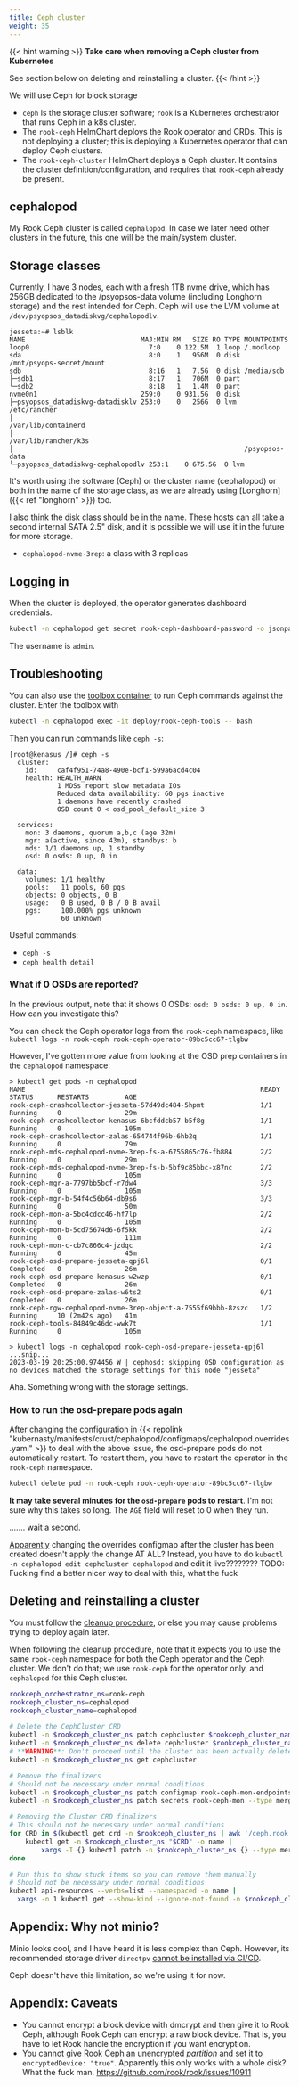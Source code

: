 ```yaml
---
title: Ceph cluster
weight: 35
---
```


{{< hint warning >}}
**Take care when removing a Ceph cluster from Kubernetes**

See section below on deleting and reinstalling a cluster.
{{< /hint >}}

We will use Ceph for block storage

* `ceph` is the storage cluster software;
  `rook` is a Kubernetes orchestrator that runs Ceph in a k8s cluster.
* The `rook-ceph` HelmChart deploys the Rook operator and CRDs.
  This is not deploying a cluster;
  this is deploying a Kubernetes operator that can deploy Ceph clusters.
* The `rook-ceph-cluster` HelmChart deploys a Ceph cluster.
  It contains the cluster definition/configuration,
  and requires that `rook-ceph` already be present.

## cephalopod

My Rook Ceph cluster is called `cephalopod`.
In case we later need other clusters in the future,
this one will be the main/system cluster.

## Storage classes

Currently, I have 3 nodes, each with a fresh 1TB nvme drive,
which has 256GB dedicated to the /psyopsos-data volume (including Longhorn storage)
and the rest intended for Ceph.
Ceph will use the LVM volume at `/dev/psyopsos_datadiskvg/cephalopodlv`.

```text
jesseta:~# lsblk
NAME                             MAJ:MIN RM   SIZE RO TYPE MOUNTPOINTS
loop0                              7:0    0 122.5M  1 loop /.modloop
sda                                8:0    1   956M  0 disk /mnt/psyops-secret/mount
sdb                                8:16   1   7.5G  0 disk /media/sdb
├─sdb1                             8:17   1   706M  0 part
└─sdb2                             8:18   1   1.4M  0 part
nvme0n1                          259:0    0 931.5G  0 disk
├─psyopsos_datadiskvg-datadisklv 253:0    0   256G  0 lvm  /etc/rancher
│                                                          /var/lib/containerd
│                                                          /var/lib/rancher/k3s
│                                                          /psyopsos-data
└─psyopsos_datadiskvg-cephalopodlv 253:1    0 675.5G  0 lvm
```

It's worth using the software (Ceph) or the cluster name (cephalopod) or both
in the name of the storage class,
as we are already using [Longhorn]({{< ref "longhorn" >}}) too.

I also think the disk class should be in the name.
These hosts can all take a second internal SATA 2.5" disk,
and it is possible we will use it in the future for more storage.

* `cephalopod-nvme-3rep`: a class with 3 replicas

## Logging in

When the cluster is deployed, the operator generates dashboard credentials.

```sh
kubectl -n cephalopod get secret rook-ceph-dashboard-password -o jsonpath="{['data']['password']}" | base64 --decode && echo
```

The username is `admin`.

## Troubleshooting

You can also use the [toolbox container](https://rook.io/docs/rook/v1.10/Troubleshooting/ceph-toolbox/#interactive-toolbox)
to run Ceph commands against the cluster.
Enter the toolbox with

```sh
kubectl -n cephalopod exec -it deploy/rook-ceph-tools -- bash
```

Then you can run commands like `ceph -s`:

```text
[root@kenasus /]# ceph -s
  cluster:
    id:     caf4f951-74a8-490e-bcf1-599a6acd4c04
    health: HEALTH_WARN
            1 MDSs report slow metadata IOs
            Reduced data availability: 60 pgs inactive
            1 daemons have recently crashed
            OSD count 0 < osd_pool_default_size 3

  services:
    mon: 3 daemons, quorum a,b,c (age 32m)
    mgr: a(active, since 43m), standbys: b
    mds: 1/1 daemons up, 1 standby
    osd: 0 osds: 0 up, 0 in

  data:
    volumes: 1/1 healthy
    pools:   11 pools, 60 pgs
    objects: 0 objects, 0 B
    usage:   0 B used, 0 B / 0 B avail
    pgs:     100.000% pgs unknown
             60 unknown
```

Useful commands:

* `ceph -s`
* `ceph health detail`

### What if 0 OSDs are reported?

In the previous output, note that it shows 0 OSDs: `osd: 0 osds: 0 up, 0 in`.
How can you investigate this?

You can check the Ceph operator logs from the `rook-ceph` namespace, like
`kubectl logs -n rook-ceph rook-ceph-operator-89bc5cc67-tlgbw`

However, I've gotten more value from looking at the OSD prep containers in the `cephalopod` namespace:

```text
> kubectl get pods -n cephalopod
NAME                                                           READY   STATUS      RESTARTS         AGE
rook-ceph-crashcollector-jesseta-57d49dc484-5hpmt              1/1     Running     0                29m
rook-ceph-crashcollector-kenasus-6bcfddcb57-b5f8g              1/1     Running     0                105m
rook-ceph-crashcollector-zalas-654744f96b-6hb2q                1/1     Running     0                79m
rook-ceph-mds-cephalopod-nvme-3rep-fs-a-6755865c76-fb884       2/2     Running     0                29m
rook-ceph-mds-cephalopod-nvme-3rep-fs-b-5bf9c85bbc-x87nc       2/2     Running     0                105m
rook-ceph-mgr-a-7797bb5bcf-r7dw4                               3/3     Running     0                105m
rook-ceph-mgr-b-54f4c56b64-db9s6                               3/3     Running     0                50m
rook-ceph-mon-a-5bc4cdcc46-hf7lp                               2/2     Running     0                105m
rook-ceph-mon-b-5cd75674d6-6f5kk                               2/2     Running     0                111m
rook-ceph-mon-c-cb7c866c4-jzdqc                                2/2     Running     0                45m
rook-ceph-osd-prepare-jesseta-qpj6l                            0/1     Completed   0                26m
rook-ceph-osd-prepare-kenasus-w2wzp                            0/1     Completed   0                26m
rook-ceph-osd-prepare-zalas-w6ts2                              0/1     Completed   0                26m
rook-ceph-rgw-cephalopod-nvme-3rep-object-a-7555f69bbb-8zszc   1/2     Running     10 (2m42s ago)   41m
rook-ceph-tools-84849c46dc-wwk7t                               1/1     Running     0                105m

> kubectl logs -n cephalopod rook-ceph-osd-prepare-jesseta-qpj6l
...snip...
2023-03-19 20:25:00.974456 W | cephosd: skipping OSD configuration as no devices matched the storage settings for this node "jesseta"
```

Aha. Something wrong with the storage settings.

### How to run the osd-prepare pods again

After changing the configuration in
{{< repolink "kubernasty/manifests/crust/cephalopod/configmaps/cephalopod.overrides.yaml" >}}
to deal with the above issue,
the osd-prepare pods do not automatically restart.
To restart them, you have to restart the operator in the `rook-ceph` namespace.

```sh
kubectl delete pod -n rook-ceph rook-ceph-operator-89bc5cc67-tlgbw
```

**It may take several minutes for the `osd-prepare` pods to restart**.
I'm not sure why this takes so long.
The `AGE` field will reset to 0 when they run.

....... wait a second.

[Apparently](https://rook.io/docs/rook/v1.11/CRDs/Cluster/ceph-cluster-crd/#node-updates)
changing the overrides configmap after the cluster has been created doesn't apply the change AT ALL?
Instead, you have to do
`kubectl -n cephalopod edit cephcluster cephalopod`
and edit it live????????
TODO: Fucking find a better nicer way to deal with this, what the fuck

## Deleting and reinstalling a cluster

You must follow the [cleanup procedure](https://rook.io/docs/rook/latest-release/Getting-Started/ceph-teardown/),
or else you may cause problems trying to deploy again later.

When following the cleanup procedure,
note that it expects you to use the same `rook-ceph` namespace for both
the Ceph operator and the Ceph cluster.
We don't do that;
we use `rook-ceph` for the operator only,
and `cephalopod` for this Ceph cluster.

```sh
rookceph_orchestrator_ns=rook-ceph
rookceph_cluster_ns=cephalopod
rookceph_cluster_name=cephalopod

# Delete the CephCluster CRD
kubectl -n $rookceph_cluster_ns patch cephcluster $rookceph_cluster_name --type merge -p '{"spec":{"cleanupPolicy":{"confirmation":"yes-really-destroy-data"}}}'
kubectl -n $rookceph_cluster_ns delete cephcluster $rookceph_cluster_name
# **WARNING**: Don't proceed until the cluster has been actually deleted! Verify with:
kubectl -n $rookceph_cluster_ns get cephcluster

# Remove the finalizers
# Should not be necessary under normal conditions
kubectl -n $rookceph_cluster_ns patch configmap rook-ceph-mon-endpoints --type merge -p '{"metadata":{"finalizers": []}}'
kubectl -n $rookceph_cluster_ns patch secrets rook-ceph-mon --type merge -p '{"metadata":{"finalizers": []}}'

# Removing the Cluster CRD finalizers
# This should not be necessary under normal conditions
for CRD in $(kubectl get crd -n $rookceph_cluster_ns | awk '/ceph.rook.io/ {print $1}'); do
    kubectl get -n $rookceph_cluster_ns "$CRD" -o name |
        xargs -I {} kubectl patch -n $rookceph_cluster_ns {} --type merge -p '{"metadata":{"finalizers": []}}'
done

# Run this to show stuck items so you can remove them manually
# Should not be necessary under normal conditions
kubectl api-resources --verbs=list --namespaced -o name |
  xargs -n 1 kubectl get --show-kind --ignore-not-found -n $rookceph_cluster_ns
```

## Appendix: Why not minio?

Minio looks cool, and I have heard it is less complex than Ceph.
However, its recommended storage driver `directpv`
[cannot be installed via CI/CD](https://github.com/minio/directpv/issues/436).

Ceph doesn't have this limitation, so we're using it for now.

## Appendix: Caveats

* You cannot encrypt a block device with dmcrypt and then give it to Rook Ceph,
  although Rook Ceph can encrypt a raw block device.
  That is, you have to let Rook handle the encryption if you want encryption.
* You cannot give Rook Ceph an unencrypted _partition_ and set it to `encryptedDevice: "true"`.
  Apparently this only works with a whole disk? What the fuck man.
  <https://github.com/rook/rook/issues/10911>
